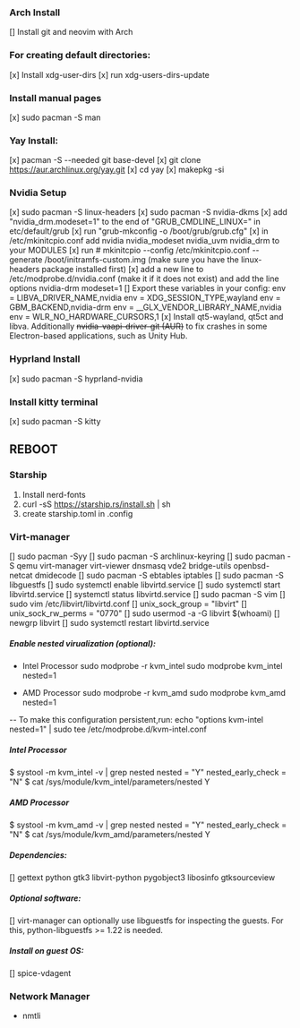 ### Arch Install
[] Install git and neovim with Arch

### For creating default directories:
[x] Install xdg-user-dirs
[x] run xdg-users-dirs-update

### Install manual pages
[x] sudo pacman -S man

### Yay Install:
[x] pacman -S --needed git base-devel
[x] git clone https://aur.archlinux.org/yay.git
[x] cd yay
[x] makepkg -si

### Nvidia Setup
[x] sudo pacman -S linux-headers
[x] sudo pacman -S nvidia-dkms
[x] add "nvidia_drm.modeset=1" to the end of "GRUB_CMDLINE_LINUX=" in etc/default/grub
[x] run "grub-mkconfig -o /boot/grub/grub.cfg"
[x] in /etc/mkinitcpio.conf add nvidia nvidia_modeset nvidia_uvm nvidia_drm to your MODULES
[x] run # mkinitcpio --config /etc/mkinitcpio.conf --generate /boot/initramfs-custom.img (make sure you have the linux-headers package installed first)
[x] add a new line to /etc/modprobe.d/nvidia.conf (make it if it does not exist) and add the line options nvidia-drm modeset=1
[] Export these variables in your config:
env = LIBVA_DRIVER_NAME,nvidia
env = XDG_SESSION_TYPE,wayland
env = GBM_BACKEND,nvidia-drm
env = __GLX_VENDOR_LIBRARY_NAME,nvidia
env = WLR_NO_HARDWARE_CURSORS,1
[x] Install qt5-wayland, qt5ct and libva. Additionally ~~nvidia-vaapi-driver-git (AUR)~~ to fix crashes in some Electron-based applications, such as Unity Hub.

### Hyprland Install
[x] sudo pacman -S hyprland-nvidia

### Install kitty terminal
[x] sudo pacman -S kitty

## REBOOT

### Starship
1. Install nerd-fonts
2. curl -sS https://starship.rs/install.sh | sh
3. create starship.toml in .config

### Virt-manager
[] sudo pacman -Syy
[] sudo pacman -S archlinux-keyring
[] sudo pacman -S qemu virt-manager virt-viewer dnsmasq vde2 bridge-utils openbsd-netcat dmidecode
[] sudo pacman -S ebtables iptables
[] sudo pacman -S libguestfs
[] sudo systemctl enable libvirtd.service
[] sudo systemctl start libvirtd.service
[] systemctl status libvirtd.service
[] sudo pacman -S vim
[] sudo vim /etc/libvirt/libvirtd.conf
[] unix_sock_group = "libvirt"
[] unix_sock_rw_perms = "0770"
[] sudo usermod -a -G libvirt $(whoami)
[] newgrp libvirt
[] sudo systemctl restart libvirtd.service

##### Enable nested virualization (optional):
- Intel Processor
sudo modprobe -r kvm_intel
sudo modprobe kvm_intel nested=1

- AMD Processor
sudo modprobe -r kvm_amd
sudo modprobe kvm_amd nested=1

-- To make this configuration persistent,run:
echo "options kvm-intel nested=1" | sudo tee /etc/modprobe.d/kvm-intel.conf

##### Intel Processor
$ systool -m kvm_intel -v | grep nested
    nested              = "Y"
    nested_early_check  = "N"
$ cat /sys/module/kvm_intel/parameters/nested 
Y

##### AMD Processor
$ systool -m kvm_amd -v | grep nested
    nested              = "Y"
    nested_early_check  = "N"
$ cat /sys/module/kvm_amd/parameters/nested 
Y

##### Dependencies:
[]    gettext python gtk3 libvirt-python pygobject3 libosinfo gtksourceview 
##### Optional software:
[] virt-manager can optionally use libguestfs for inspecting the guests. For this, python-libguestfs >= 1.22 is needed.
##### Install on guest OS:
[] spice-vdagent

### Network Manager
- nmtli
